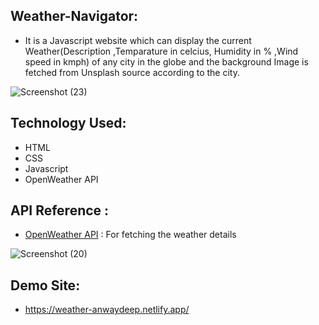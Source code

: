 ## Weather-Navigator:
- It is a Javascript website which can display the current Weather(Description ,Temparature in celcius, Humidity in % ,Wind speed in kmph) of any city in the globe and the background Image is fetched from Unsplash source according to the city.

![Screenshot (23)](https://user-images.githubusercontent.com/81034448/124375726-4935e600-dcc1-11eb-811e-aa18c8ce1fc2.png)

## Technology Used:

- HTML
- CSS
- Javascript
- OpenWeather API

## API Reference :

- [OpenWeather API](https://openweathermap.org/api) : For fetching the weather details

![Screenshot (20)](https://user-images.githubusercontent.com/81034448/124375997-72a34180-dcc2-11eb-892a-d5a4910e58f9.png)

## Demo Site:
- https://weather-anwaydeep.netlify.app/



